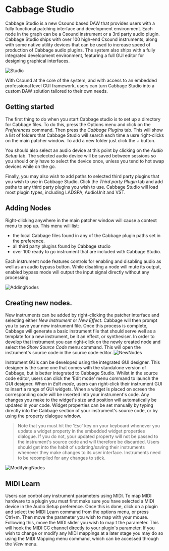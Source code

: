# Cabbage Studio

Cabbage Studio is a new Csound based DAW that provides users with a fully functional patching interface and development environment. Each node in the graph can be a Csound instrument or a 3rd party audio plugin. Cabbage Studio ships with over 100 high-end Csound instruments, along with some native utility devices that can be used to increase speed of production of Cabbage audio plugins. The system also ships with a fully integrated development environment, featuring a full GUI editor for designing graphical interfaces. 

![Studio](images/CabbageStudio.gif)

With Csound at the core of the system, and with access to an embedded professional level GUI framework, users can turn
Cabbage Studio into a custom DAW solution tailored to their own needs.

## Getting started

The first thing to do when you start Cabbage studio is to set up a directory for Cabbage files. To do this, press the Options menu and click on the *Preferences* command. Then press the *Cabbage Plugins* tab. This will show a list of folders that Cabbage Studio will search each time a usre right-clicks on the main patcher window. To add a new folder just click the *+* button. 

You should also select an audio device at this point by clicking on the *Audio Setup* tab. The selected audio device will be saved between sessions so you should only have to select the device once, unless you tend to hot swap devices while on the go. 

Finally, you may also wish to add paths to selected third party plugins that you wish to use in Cabbage Studio. Click the *Third party Plugin* tab and add paths to any third party plugins you wish to use. Cabbage Studio will load most plugin types, including LADSPA, AudioUnit and VST. 

## Adding Nodes

Right-clicking anywhere in the main patcher window will cause a context menu to pop up. This menu will list: 
- the local Cabbage files found in any of the Cabbage plugin paths set in the preference. 
- all third party plugins found by Cabbage studio
- over 100 ready to go instrument that are included with Cabbage Studio.

Each instrument node features controls for enabling and disabling audio as well as an audio bypass button. While disabling a node will mute its output, enabled bypass mode will output the input signal directly without any processing. 

![AddingNodes](images/addingNodes.gif) 

## Creating new nodes. 

New instruments can be added by right-clicking the patcher interface and selecting either *New Instrument* or *New Effect*. Cabbage will then prompt you to save your new instrument file. Once this process is complete, Cabbage will generate a basic instrument file that should serve well as a template for a new instrument, be it an effect, or synthesiser. In order to develop that instrument you can right-click on the newly created node and select the *Show Source Code* menu command. This will open the instrument's source code in the source code editor.
![NewNodes](images/newNodes.gif)

Instrument GUIs can be developed using the integrated GUI designer. This designer is the same one that comes with the standalone version of Cabbage, but is better integrated to Cabbage Studio. Whilst in the source code editor, users can click the 'Edit mode' menu command to launch the GUI designer. When in *Edit mode*, users can right-click their instrument GUI to insert a range of GUI widgets. When a widget is placed on screen the corresponding code will be inserted into your instrument's code. Any changes you make to the widget's size and position will automatically be updated in your code. Widget properties can be set manually by typing directly into the Cabbage section of your instrument's source code, or by using the property dialogue window. 

> Note that you must hit the 'Esc' key on your keyboard whenever you update a widget property in the embedded widget properties dialogue. If you do not, your updated property will not be passed to the instrument's source code and will therefore be discarded.  Users should get into the habit of updating/saving their instruments whenever they make changes to its user interface. Instruments need to be recompiled for any changes to stick.

![ModifyingNodes](images/modifyingNodeGUI.gif)

## MIDI Learn

Users can control any instrument parameters using MIDI. To map MIDI hardware to a plugin you must first make sure you have selected a MIDI device in the Audio Setup preference. Once this is done, click on a plugin and select the MIDI Learn command from the options menu, or press Ctrl+m. Then move the parameter you wish to map with your mouse. Following this, move the MIDI slider you wish to map t the parameter. This will hook the MIDI CC channel directly to your plugin's parameter. If you wish to change or modify any MIDI mappings at a later stage you may do so using the MIDI Mapping menu command, which can be accessed through the *View* menu.  